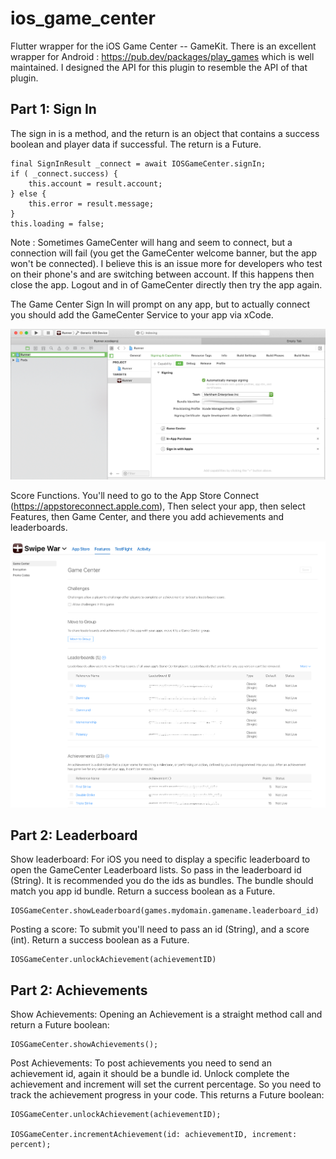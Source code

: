 # ios_game_center

Flutter wrapper for the iOS Game Center -- GameKit. There is an excellent wrapper for Android : https://pub.dev/packages/play_games which is well maintained. I designed the API for this plugin to resemble the API of that plugin.

## Part 1: Sign In 
The sign in is a method, and the return is an object that contains a success boolean and player data if successful. The return is a Future.
 
    final SignInResult _connect = await IOSGameCenter.signIn;
    if ( _connect.success) {
        this.account = result.account;
    } else {
        this.error = result.message;
    }
    this.loading = false;

Note : Sometimes GameCenter will hang and seem to connect, but a connection will fail (you get the GameCenter welcome banner,  but the app won't be connected). I believe this is an issue more for developers who test on their phone's and are switching between account. If this happens then close the app. Logout and in of GameCenter directly then try the app again.
    
    
The Game Center Sign In will prompt on any app, but to actually connect you should add the GameCenter Service to your app via xCode.

![](_image/gamecenter_01.jpg)
    
    
Score Functions. You'll need to go to the App Store Connect (https://appstoreconnect.apple.com), Then select your app, then select Features, then Game Center, and there you add achievements and leaderboards.

![](_image/gamecenter_02.jpg)
 

## Part 2: Leaderboard
Show leaderboard:
For iOS you need to display a specific leaderboard to open the GameCenter Leaderboard lists. So pass in the leaderboard id (String). It is recommended you do the ids as bundles. The bundle should match you app id bundle. Return a success boolean as a Future.

    IOSGameCenter.showLeaderboard(games.mydomain.gamename.leaderboard_id) 
    
Posting a score: 
To submit you'll need to pass an id (String), and a score (int).  Return a
 success boolean as a Future.

    IOSGameCenter.unlockAchievement(achievementID)

## Part 2: Achievements 
Show Achievements:
Opening an Achievement is a straight method call and return a Future boolean:

    IOSGameCenter.showAchievements();

Post Achievements:
To post achievements you need to send an achievement id, again it should be a bundle id. Unlock complete the achievement and increment will set the current percentage. So you need to track the achievement progress in your code. This returns a Future boolean:

    IOSGameCenter.unlockAchievement(achievementID);
    
    IOSGameCenter.incrementAchievement(id: achievementID, increment: percent);